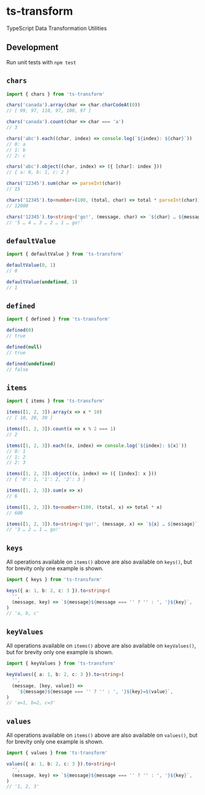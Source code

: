 # ts-transform

TypeScript Data Transformation Utilities

## Development

Run unit tests with `npm test`

## `chars`

```typescript
import { chars } from 'ts-transform'

chars('canada').array(char => char.charCodeAt(0))
// [ 99, 97, 110, 97, 100, 97 ]

chars('canada').count(char => char === 'a')
// 3

chars('abc').each((char, index) => console.log(`${index}: ${char}`))
// 0: a
// 1: b
// 2: c

chars('abc').object((char, index) => ({ [char]: index }))
// { a: 0, b: 1, c: 2 }

chars('12345').sum(char => parseInt(char))
// 15

chars('12345').to<number>(100, (total, char) => total * parseInt(char))
// 12000

chars('12345').to<string>('go!', (message, char) => `${char} … ${message}`)
// '5 … 4 … 3 … 2 … 1 … go!'
```

## `defaultValue`

```typescript
import { defaultValue } from 'ts-transform'

defaultValue(0, 1)
// 0

defaultValue(undefined, 1)
// 1
```

## `defined`

```typescript
import { defined } from 'ts-transform'

defined(0)
// true

defined(null)
// true

defined(undefined)
// false
```

## `items`

```typescript
import { items } from 'ts-transform'

items([1, 2, 3]).array(x => x * 10)
// [ 10, 20, 30 ]

items([1, 2, 3]).count(x => x % 2 === 1)
// 2

items([1, 2, 3]).each((x, index) => console.log(`${index}: ${x}`))
// 0: 1
// 1: 2
// 2: 3

items([1, 2, 3]).object((x, index) => ({ [index]: x }))
// { '0': 1, '1': 2, '2': 3 }

items([1, 2, 3]).sum(x => x)
// 6

items([1, 2, 3]).to<number>(100, (total, x) => total * x)
// 600

items([1, 2, 3]).to<string>('go!', (message, x) => `${x} … ${message}`)
// '3 … 2 … 1 … go!'
```

## `keys`

All operations available on `items()` above are also available on `keys()`, but for brevity only one example is shown.

```typescript
import { keys } from 'ts-transform'

keys({ a: 1, b: 2, c: 3 }).to<string>(
  '',
  (message, key) => `${message}${message === '' ? '' : ', '}${key}`,
)
// 'a, b, c'
```

## `keyValues`

All operations available on `items()` above are also available on `keyValues()`, but for brevity only one example is shown.

```typescript
import { keyValues } from 'ts-transform'

keyValues({ a: 1, b: 2, c: 3 }).to<string>(
  '',
  (message, [key, value]) =>
    `${message}${message === '' ? '' : ', '}${key}=${value}`,
)
// 'a=1, b=2, c=3'
```

## `values`

All operations available on `items()` above are also available on `values()`, but for brevity only one example is shown.

```typescript
import { values } from 'ts-transform'

values({ a: 1, b: 2, c: 3 }).to<string>(
  '',
  (message, key) => `${message}${message === '' ? '' : ', '}${key}`,
)
// '1, 2, 3'
```
